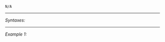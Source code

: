 `N/A`


---
*Syntaxes:*

<!-- [] call `BIS_fnc_moduleFDBalloonWaterDestruction` -->

---
*Example 1:*

<!-- 
```sqf
[] call BIS_fnc_moduleFDBalloonWaterDestruction;
``` -->